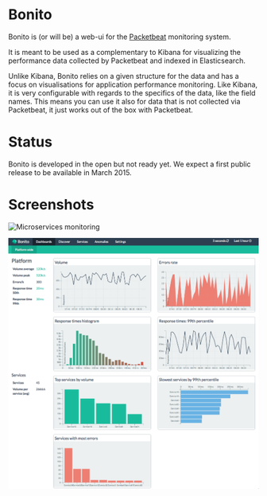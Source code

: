 # Bonito

Bonito is (or will be) a web-ui for the [Packetbeat](http://packetbeat.com)
monitoring system.

It is meant to be used as a complementary to Kibana for visualizing the
performance data collected by Packetbeat and indexed in Elasticsearch.

Unlike Kibana, Bonito relies on a given structure for the data and has a focus
on visualisations for application performance monitoring. Like Kibana, it is very
configurable with regards to the specifics of the data, like the field names.
This means you can use it also for data that is not collected via Packetbeat,
it just works out of the box with Packetbeat.

# Status

Bonito is developed in the open but not ready yet. We expect a first public
release to be available in March 2015.

# Screenshots

  ![Microservices monitoring](/screenshots/services.png?raw=true)

  ![Application performance dashboard](/screenshots/perfdash.png?raw=true)

